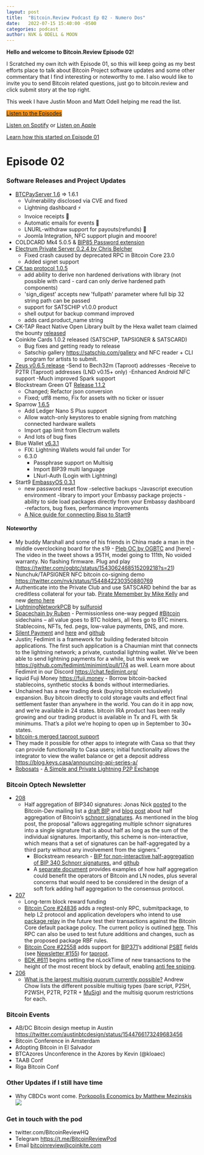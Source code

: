 ```yaml
---
layout: post
title:  "Bitcoin.Review Podcast Ep 02 - Numero Dos"
date:   2022-07-15 15:40:00 -0500
categories: podcast
author: NVK & ODELL & MOON
---
```



<b>Hello and welcome to Bitcoin.Review Episode 02!</b>

I Scratched my own itch with Episode 01, so this will keep going as my best efforts place to talk about Bitcoin Project software updates and some other commentary that I find interesting or noteworthy to me. I also would like to invite you to send Bitcoin related questions, just go to bitcoin.review and click submit story at the top right.

This week I have Justin Moon and Matt Odell helping me read the list.


<a href="https://anchor.fm/bitcoinreview" class="btn btn-primary btn-large" style="background:#f7931a;"> Listen to the Episodes </a>

[Listen on Spotify](https://open.spotify.com/show/65cGjse0oWooMqHlTVUida) or [Listen on Apple](https://open.spotify.com/show/65cGjse0oWooMqHlTVUida)

[Learn how this started on Episode 01](https://bitcoin.review/podcast/2022/06/27/Episode-01.html)

# Episode 02

### Software Releases and Project Updates

- [BTCPayServer 1.6](https://twitter.com/BtcpayServer/status/1545444707169636353) => 1.6.1
    - Vulnerability disclosed via CVE and fixed
    - Lightning dashboard ⚡️
    - Invoice receipts 🧾
    - Automatic emails for events 📧
    - LNURL-withdraw support for payouts(refunds)  🔄
    - Joomla Integration, NFC support plugin and mooore!
- COLDCARD Mk4 5.0.5 & [BIP85 Password extension](https://github.com/Coldcard/firmware/blob/master/docs/bip85-passwords.md)
- [Electrum Private Server 0.2.4 by Chris Belcher](https://github.com/chris-belcher/electrum-personal-server/blob/master/release-notes)
    - Fixed crash caused by deprecated RPC in Bitcoin Core 23.0
    - Added signet support 
- [CK tap protocol 1.0.5](https://pypi.org/project/coinkite-tap-protocol/)
    - add ability to derive non hardened derivations with library (not possible with card - card can only derive hardened path components)
    - 'sign_digest' accepts new 'fullpath' parameter where full bip 32 string path can be passed
    - support for SATSCHIP v1.0.0 product
    - shell output for backup command improved
    - adds card.product_name string
- CK-TAP React Native Open Library built by the Hexa wallet team claimed the bounty [released](https://github.com/coinkite/cktap-protocol-react-native)
- Coinkite Cards 1.0.2 released (SATSCHIP, TAPSIGNER & SATSCARD)
    - Bug fixes and getting ready to release
    - Satschip gallery https://satschip.com/gallery and NFC reader + CLI program for artists to submit.
- [Zeus v0.6.5 release](https://twitter.com/ZeusLN/status/1543032946801537025)
    -Send to Bech32m (Taproot) addresses
    -Receive to P2TR (Taproot) addresses (LND v0.15+ only)
    -Enhanced Android NFC support
    -Much improved Spark support
- Blockstream Green QT [Release 1.1.2](https://github.com/Blockstream/green_qt/releases/tag/release_1.1.2)
    - Changed; Refactor json conversion
    - Fixed; utf8 memo, Fix for assets with no ticker or issuer
- Sparrow [1.6.5](https://github.com/sparrowwallet/sparrow/releases/tag/1.6.5)
    - Add Ledger Nano S Plus support
    - Allow watch-only keystores to enable signing from matching connected hardware wallets
    - Import gap limit from Electrum wallets
    - And lots of bug fixes
 - Blue Wallet [v6.3.1](https://github.com/BlueWallet/BlueWallet/releases/tag/v6.3.1)
     - FIX: Lightning Wallets would fail under Tor
     - 6.3.0 
         - Passphrase support on Multisig
         - Import BIP39 multi language
         - LNurl-Auth (Login with Lightning)
- Start9 [EmbassyOS 0.3.1](https://twitter.com/start9labs/status/1546541545557528577)
    - new password reset flow
    -selective backups
    -Javascript execution environment
    -library to import your Embassy package projects
    -ability to side load packages directly from your Embassy dashboard
    -refactors, bug fixes, performance improvements
     - [A Nice guide for connecting Bisq to Start9](https://twitter.com/grassfedbitcoin/status/1546669119461675008)

#### Noteworthy

- My buddy Marshall and some of his friends in China made a man in the middle overclocking board for the s19 - [Pleb OC by OGBTC](https://twitter.com/OGBTC/status/1543259142684610563) and [here] - The video in the tweet shows a 95TH, model going to 111th, No voided warranty. No flashing firmware. Plug and play (https://twitter.com/ogbtc/status/1543062468515209218?s=21) 
- Nunchuk/TAPSIGNER NFC bitcoin co-signing demo https://twitter.com/nvk/status/1544842230350880769
- Authenticate into the Private Club and use SATSCARD behind the bar as creditless collateral for your tab.  [Pirate Memember by Mike Kelly](https://twitter.com/NicerInPerson/status/1539319022273314816) and new [demo here](https://twitter.com/NicerInPerson/status/1546507986671116289)
- [LightningNetworkPCB](https://github.com/ccadic/LightningNetworkPCB) by [sulfuroid](https://twitter.com/sulfuroid/status/1544649392480714752) 
- [Spacechain by Ruben](https://twitter.com/SomsenRuben/status/1519009818425671684) - Permissionless one-way pegged [#Bitcoin](https://twitter.com/hashtag/Bitcoin?src=hashtag_click) sidechains – all value goes to BTC holders, all fees go to BTC miners. Stablecoins, NFTs, fed. pegs, low-value payments, DNS, and more.
- [Silent Payment](https://bitcoinmagazine.com/technical/silent-payments-make-bitcoin-more-private) and [here](https://bitcoinmagazine.com/technical/improving-bitcoin-privacy-with-silent-payments) and [github](https://gist.github.com/RubenSomsen/c43b79517e7cb701ebf77eec6dbb46b8)
- Justin; Fedimint is a framework for building federated bitcoin applications. The first such application is a Chaumian mint that connects to the lightning network; a private, custodial lightning wallet. We've been able to send lightning payments for a while, but this week we https://github.com/fedimint/minimint/pull/174 as well. Learn more about Fedimint in our Discord https://chat.fedimint.org/ 
- liquid Fuji Money https://fuji.money - Borrow bitcoin-backed stablecoins, synthetic stocks & bonds without intermediaries.
- Unchained has a new trading desk (buying bitcoin exclusively) expansion. Buy bitcoin directly to cold storage vaults and effect final settlement faster than anywhere in the world. You can do it in app now, and we’re available in 24 states. bitcoin IRA product has been really growing and our trading product is available in Tx and FL with 5k minimums. That’s a pilot we’re hoping to open up in September to 30+ states. 
- [bitcoin-s merged taproot support](https://github.com/bitcoin-s/bitcoin-s/pull/3769)
- They made it possible for other apps to integrate with Casa so that they can provide functionality to Casa users; initial functionality allows the integrator to view the wallet balance or get a deposit address https://blog.keys.casa/announcing-api-series-a/
- [Robosats](https://learn.robosats.com/) - [A Simple and Private Lightning P2P Exchange](https://learn.robosats.com/)


### Bitcoin Optech Newsletter

- [208](https://bitcoinops.org/en/newsletters/2022/07/13/)
    - Half aggregation of BIP340 signatures: Jonas Nick [posted](https://lists.linuxfoundation.org/pipermail/bitcoin-dev/2022-July/020662.html) to the Bitcoin-Dev mailing list a [draft BIP](https://github.com/ElementsProject/cross-input-aggregation/blob/master/half-aggregation.mediawiki) and [blog post](https://blog.blockstream.com/half-aggregation-of-bip-340-signatures/) about half aggregation of Bitcoin’s [schnorr signatures](https://bitcoinops.org/en/topics/schnorr-signatures/). As mentioned in the blog post, the proposal “allows aggregating multiple schnorr signatures into a single signature that is about half as long as the sum of the individual signatures. Importantly, this scheme is non-interactive, which means that a set of signatures can be half-aggregated by a third party without any involvement from the signers.” 
        - Blockstream research - [BIP for non-interactive half-aggregation of BIP 340 Schnorr signatures.](https://blog.blockstream.com/half-aggregation-of-bip-340-signatures/) and [github](https://github.com/ElementsProject/cross-input-aggregation/blob/master/half-aggregation.mediawiki)
        - A [separate document](https://github.com/ElementsProject/cross-input-aggregation) provides examples of how half aggregation could benefit the operators of Bitcoin and LN nodes, plus several concerns that would need to be considered in the design of a soft fork adding half aggregation to the consensus protocol.
- [207](https://bitcoinops.org/en/newsletters/2022/07/06/)
    - Long-term block reward funding 
    - [Bitcoin Core #24836](https://github.com/bitcoin/bitcoin/issues/24836) adds a regtest-only RPC, submitpackage, to help L2 protocol and application developers who intend to use [package relay](https://bitcoinops.org/en/topics/package-relay/) in the future test their transactions against the Bitcoin Core default package policy. The current policy is outlined [here](https://github.com/bitcoin/bitcoin/blob/09f32cffa6c3e8b2d77281a5983ffe8f482a5945/doc/policy/packages.md). This RPC can also be used to test future additions and changes, such as the proposed package RBF rules.
    - [Bitcoin Core #22558](https://github.com/bitcoin/bitcoin/issues/22558) adds support for [BIP371](https://github.com/bitcoin/bips/blob/master/bip-0371.mediawiki)’s additional [PSBT](https://bitcoinops.org/en/topics/psbt/) fields (see [Newsletter #155](https://bitcoinops.org/en/newsletters/2021/06/30/#psbt-extensions-for-taproot)) for [taproot](https://bitcoinops.org/en/topics/taproot/).
    - [BDK #611](https://github.com/bitcoindevkit/bdk/issues/611) begins setting the nLockTime of new transactions to the height of the most recent block by default, enabling [anti fee sniping](https://bitcoinops.org/en/topics/fee-sniping/).
- [206](https://bitcoinops.org/en/newsletters/2022/06/29/)
    - [What is the largest multisig quorum currently possible?](https://bitcoin.stackexchange.com/a/114048) Andrew Chow lists the different possible multisig types (bare script, P2SH, P2WSH, P2TR, P2TR + [MuSig](https://bitcoinops.org/en/topics/musig/)) and the multisig quorum restrictions for each.



### Bitcoin Events

- AB/DC Bitcoin design meetup in Austin https://twitter.com/austinbtcdesign/status/1544766173249683456
- Bitcoin Conference in Amsterdam
- Adopting Bitcoin in El Salvador
- BTCAzores Unconference in the Azores by Kevin (@kloaec)
- TAAB Conf
- Riga Bitcoin Conf

### Other Updates if I still have time

-  Why CBDCs wont come. [Porkopolis Economics by Matthew Mezinskis ](https://twitter.com/crypto_voices/status/1544319235031277569) ![](https://pbs.twimg.com/media/FW6GKGmXwAMapr0.jpg)


### Get in touch with the pod

- twitter.com/BitcoinReviewHQ
- Telegram https://t.me/BitcoinReviewPod
- Email bitcoinreview@coinkite.com

